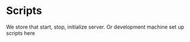 Scripts
=======

We store that start, stop, initialize server. Or development machine set up scripts here

